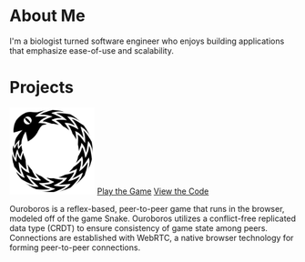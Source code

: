 # About Me
I'm a biologist turned software engineer who enjoys building applications that emphasize ease-of-use and scalability.   

# Projects
<section class="project">
  <aside>
    <a href="https://www.ouroboros-game.herokuapp.com"><img src="assets/images/logo.svg" alt="ouroboros logo" width="150px"></a>
    <a class="content-btn" href="https://www.ouroboros-game.herokuapp.com">Play the Game</a>
    <a class="content-btn" href="http://www.github.com/ouroboros-team/ouroboros">View the Code</a>
  </aside>
  <section class="desc">
    <p>Ouroboros is a reflex-based, peer-to-peer game that runs in the browser, modeled off of the game Snake.  Ouroboros     utilizes a conflict-free replicated data type (CRDT) to ensure consistency of game state among peers.  Connections are established with WebRTC, a native browser technology for forming peer-to-peer connections.</p>
  </section>
</section>
                                         


